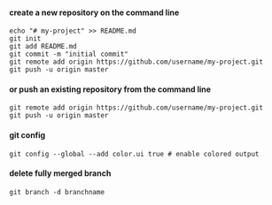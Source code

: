 #### create a new repository on the command line

    echo "# my-project" >> README.md
    git init
    git add README.md
    git commit -m "initial commit"
    git remote add origin https://github.com/username/my-project.git
    git push -u origin master

#### or push an existing repository from the command line

    git remote add origin https://github.com/username/my-project.git
    git push -u origin master


#### git config
    git config --global --add color.ui true # enable colored output

#### delete fully merged branch
    git branch -d branchname
